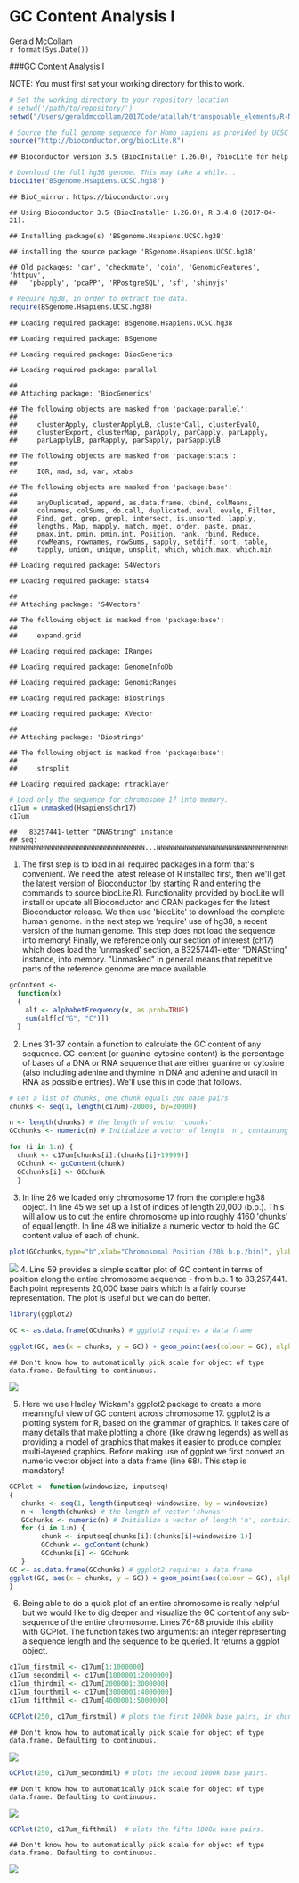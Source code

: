 # GC Content Analysis I
Gerald McCollam  
`r format(Sys.Date())`  

###GC Content Analysis I

NOTE: You must first set your working directory for this to work. 

```r
# Set the working directory to your repository location.
# setwd('/path/to/repository/')
setwd("/Users/geraldmccollam/2017Code/atallah/transposable_elements/R-Notebooks")

# Source the full genome sequence for Homo sapiens as provided by UCSC (hg38, Dec. 2013) and store it in a Biostrings object.
source("http://bioconductor.org/biocLite.R")
```

```
## Bioconductor version 3.5 (BiocInstaller 1.26.0), ?biocLite for help
```

```r
# Download the full hg38 genome. This may take a while... 
biocLite("BSgenome.Hsapiens.UCSC.hg38")
```

```
## BioC_mirror: https://bioconductor.org
```

```
## Using Bioconductor 3.5 (BiocInstaller 1.26.0), R 3.4.0 (2017-04-21).
```

```
## Installing package(s) 'BSgenome.Hsapiens.UCSC.hg38'
```

```
## installing the source package 'BSgenome.Hsapiens.UCSC.hg38'
```

```
## Old packages: 'car', 'checkmate', 'coin', 'GenomicFeatures', 'httpuv',
##   'pbapply', 'pcaPP', 'RPostgreSQL', 'sf', 'shinyjs'
```

```r
# Require hg38, in order to extract the data.
require(BSgenome.Hsapiens.UCSC.hg38)
```

```
## Loading required package: BSgenome.Hsapiens.UCSC.hg38
```

```
## Loading required package: BSgenome
```

```
## Loading required package: BiocGenerics
```

```
## Loading required package: parallel
```

```
## 
## Attaching package: 'BiocGenerics'
```

```
## The following objects are masked from 'package:parallel':
## 
##     clusterApply, clusterApplyLB, clusterCall, clusterEvalQ,
##     clusterExport, clusterMap, parApply, parCapply, parLapply,
##     parLapplyLB, parRapply, parSapply, parSapplyLB
```

```
## The following objects are masked from 'package:stats':
## 
##     IQR, mad, sd, var, xtabs
```

```
## The following objects are masked from 'package:base':
## 
##     anyDuplicated, append, as.data.frame, cbind, colMeans,
##     colnames, colSums, do.call, duplicated, eval, evalq, Filter,
##     Find, get, grep, grepl, intersect, is.unsorted, lapply,
##     lengths, Map, mapply, match, mget, order, paste, pmax,
##     pmax.int, pmin, pmin.int, Position, rank, rbind, Reduce,
##     rowMeans, rownames, rowSums, sapply, setdiff, sort, table,
##     tapply, union, unique, unsplit, which, which.max, which.min
```

```
## Loading required package: S4Vectors
```

```
## Loading required package: stats4
```

```
## 
## Attaching package: 'S4Vectors'
```

```
## The following object is masked from 'package:base':
## 
##     expand.grid
```

```
## Loading required package: IRanges
```

```
## Loading required package: GenomeInfoDb
```

```
## Loading required package: GenomicRanges
```

```
## Loading required package: Biostrings
```

```
## Loading required package: XVector
```

```
## 
## Attaching package: 'Biostrings'
```

```
## The following object is masked from 'package:base':
## 
##     strsplit
```

```
## Loading required package: rtracklayer
```

```r
# Load only the sequence for chromosome 17 into memory. 
c17um = unmasked(Hsapiens$chr17)
c17um
```

```
##   83257441-letter "DNAString" instance
## seq: NNNNNNNNNNNNNNNNNNNNNNNNNNNNNNNNNN...NNNNNNNNNNNNNNNNNNNNNNNNNNNNNNNNN
```
1. The first step is to load in all required packages in a form that's convenient. We need the latest release of R installed first, then we'll get the latest version of Bioconductor (by starting R and entering the commands to source biocLite.R). Functionality provided by biocLite will install or update all Bioconductor and CRAN packages for the latest Bioconductor release. We then use 'biocLite' to download the complete human genome. In the next step we 'require' use of hg38, a recent version of the human genome. This step does not load the sequence into memory! Finally, we reference only our section of interest (ch17) which does load the 'unmasked' section, a 83257441-letter "DNAString" instance, into memory. "Unmasked" in general means that repetitive parts of the reference genome are made available.  
 

```r
gcContent <-
  function(x)
  {
    alf <- alphabetFrequency(x, as.prob=TRUE)
    sum(alf[c("G", "C")])
  }
```

2. Lines 31-37 contain a function to calculate the GC content of any sequence. GC-content (or guanine-cytosine content) is the percentage of bases of a DNA or RNA sequence that are either guanine or cytosine (also including adenine and thymine in DNA and adenine and uracil in RNA as possible entries). We'll use this in code that follows.


```r
# Get a list of chunks, one chunk equals 20k base pairs.
chunks <- seq(1, length(c17um)-20000, by=20000)

n <- length(chunks) # the length of vector 'chunks'
GCchunks <- numeric(n) # Initialize a vector of length 'n', containing zeroes.

for (i in 1:n) {
  chunk <- c17um[chunks[i]:(chunks[i]+19999)]
  GCchunk <- gcContent(chunk)
  GCchunks[i] <- GCchunk
  }
```
3. In line 26 we loaded only chromosome 17 from the complete hg38 object. In line 45 we set up a list of indices of length 20,000 (b.p.). This will allow us to cut the entire chromosome up into roughly 4160 'chunks' of equal length. In line 48 we initialize a numeric vector to hold the GC content value of each of chunk.   

```r
plot(GCchunks,type="b",xlab="Chromosomal Position (20k b.p./bin)", ylab="GC content")
```

![](GC_Content_Analysis_I_files/figure-html/unnamed-chunk-4-1.png)<!-- -->
4. Line 59 provides a simple scatter plot of GC content in terms of position along the entire chromosome sequence - from b.p. 1 to 83,257,441. Each point represents 20,000 base pairs which is a fairly course representation. The plot is useful but we can do better.


```r
library(ggplot2)

GC <- as.data.frame(GCchunks) # ggplot2 requires a data.frame

ggplot(GC, aes(x = chunks, y = GC)) + geom_point(aes(colour = GC), alpha = 0.3, size = 1) + geom_smooth(method = "loess", se = FALSE, span = 1/10) + xlab("Chromosomal Position (20k b.p./bin)") + ylab("GC Content") + scale_colour_gradient2(guide=guide_legend(reverse = TRUE))
```

```
## Don't know how to automatically pick scale for object of type data.frame. Defaulting to continuous.
```

![](GC_Content_Analysis_I_files/figure-html/unnamed-chunk-5-1.png)<!-- -->

5. Here we use Hadley Wickam's ggplot2 package to create a more meaningful view of GC content across chromosome 17. ggplot2 is a plotting system for R, based on the grammar of graphics. It takes care of many details that make plotting a chore (like drawing legends) as well as providing a model of graphics that makes it easier to produce complex multi-layered graphics. Before making use of ggplot we first convert an numeric vector object into a data frame (line 68). This step is mandatory! 


```r
GCPlot <- function(windowsize, inputseq)
{
   chunks <- seq(1, length(inputseq)-windowsize, by = windowsize)
   n <- length(chunks) # the length of vector 'chunks'
   GCchunks <- numeric(n) # Initialize a vector of length 'n', containing zeroes.
   for (i in 1:n) {
        chunk <- inputseq[chunks[i]:(chunks[i]+windowsize-1)]
        GCchunk <- gcContent(chunk)
        GCchunks[i] <- GCchunk
   }
GC <- as.data.frame(GCchunks) # ggplot2 requires a data.frame
ggplot(GC, aes(x = chunks, y = GC)) + geom_point(aes(colour = GC), alpha = 0.3, size = 1) + geom_smooth(method = "loess", se = FALSE, span = 1/10) + xlab("Chromosomal Position ") + ylab("GC Content") + scale_colour_gradient2(guide=guide_legend(reverse = TRUE))
}
```
6. Being able to do a quick plot of an entire chromosome is really helpful but we would like to dig deeper and visualize the GC content of any sub-sequence of the entire chromosome. Lines 76-88 provide this ability with GCPlot. The function takes two arguments: an integer representing a sequence length and the sequence to be queried. It returns a ggplot object.    


```r
c17um_firstmil <- c17um[1:1000000]
c17um_secondmil <- c17um[1000001:2000000]
c17um_thirdmil <- c17um[2000001:3000000]
c17um_fourthmil <- c17um[3000001:4000000]
c17um_fifthmil <- c17um[4000001:5000000]

GCPlot(250, c17um_firstmil) # plots the first 1000k base pairs, in chunks of 250.
```

```
## Don't know how to automatically pick scale for object of type data.frame. Defaulting to continuous.
```

![](GC_Content_Analysis_I_files/figure-html/unnamed-chunk-7-1.png)<!-- -->

```r
GCPlot(250, c17um_secondmil) # plots the second 1000k base pairs.
```

```
## Don't know how to automatically pick scale for object of type data.frame. Defaulting to continuous.
```

![](GC_Content_Analysis_I_files/figure-html/unnamed-chunk-7-2.png)<!-- -->

```r
GCPlot(250, c17um_fifthmil)  # plots the fifth 1000k base pairs.
```

```
## Don't know how to automatically pick scale for object of type data.frame. Defaulting to continuous.
```

![](GC_Content_Analysis_I_files/figure-html/unnamed-chunk-7-3.png)<!-- -->
